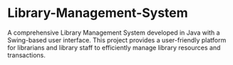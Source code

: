 # Library-Management-System
A comprehensive Library Management System developed in Java with a Swing-based user interface. This project provides a user-friendly platform for librarians and library staff to efficiently manage library resources and transactions.
